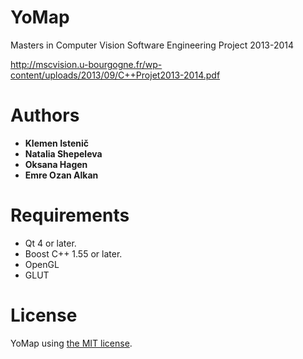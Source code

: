 YoMap
=====
Masters in Computer Vision
Software Engineering Project
2013-2014

http://mscvision.u-bourgogne.fr/wp-content/uploads/2013/09/C++Projet2013-2014.pdf

Authors
=======
- **Klemen Istenič**
- **Natalia Shepeleva**
- **Oksana Hagen**
- **Emre Ozan Alkan**

Requirements
============
- Qt 4 or later.
- Boost C++ 1.55 or later.
- OpenGL
- GLUT

License
============
YoMap using [the MIT license](LICENSE).
